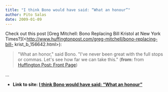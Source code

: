 ```yaml
---
title: "I think Bono would have said: “What an honour”"
author: Pito Salas
date: 2009-01-09
---
```


Check out this post [Greg Mitchell: Bono Replacing Bill Kristol at New York
Times?](<http://www.huffingtonpost.com/greg-mitchell/bono-replacing-bill-
krist_b_156642.html>):

> "What an honor," said Bono. "I've never been great with the full stops or
> commas. Let's see how far we can take this." (**from:** from [Huffington
> Post: Front Page](<http://feeds.huffingtonpost.com/FeaturedPosts>))

…


* **Link to site:** **[I think Bono would have said: “What an honour”](None)**
